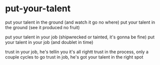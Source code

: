 # put-your-talent

put your talent in the ground (and watch it go no where)
put your talent in the ground (see it produced no fruit)

put your talent in your job (shipwrecked or tainted, it's gonna be fine)
put your talent in your job (and doublet in time)

trust in your job, he's tellin you it's all rightt
trust in the process, only a couple cycles to go
trust in job, he's got your talent in the right spot
